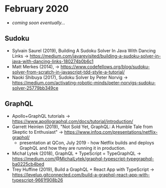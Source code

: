 # February 2020

+ *coming soon eventually...*

## Sudoku

+ Sylvain Saurel (2019), Building A Sudoku Solver In Java With Dancing Links &#8594; https://medium.com/javarevisited/building-a-sudoku-solver-in-java-with-dancing-links-180274b0b6c1
+ Matt Merkes (2014), &#8594; https://www.codefellows.org/blog/sudoku-solver-from-scratch-in-javascript-tdd-style-a-tutorial/
+ Naoki Shibuya (2017), Sudoku Solver by Peter Norvig &#8594; https://medium.com/activating-robotic-minds/peter-norvigs-sudoku-solver-25779bb349ce

## GraphQL

+ Apollo+GraphQL tutorials &#8594; https://www.apollographql.com/docs/tutorial/introduction/
+ Garrett Heinlen (2019), "Not Sold Yet, GraphQL: A Humble Tale from Skeptic to Enthusiast" &#8594; https://www.infoq.com/presentations/netflix-graphql/
  - presentation at QCon, July 2019 - how Netflix builds and deploys GraphQL and how they are running it in production.
+ Michał Lytek (2018), GraphQL + TypeScript = TypeGraphQL &#8594; https://medium.com/@MichalLytek/graphql-typescript-typegraphql-ba0225cb4bed
+ Trey Huffine (2019), Build a GraphQL + React App with TypeScript &#8594; https://levelup.gitconnected.com/build-a-graphql-react-app-with-typescript-9661f908b26
